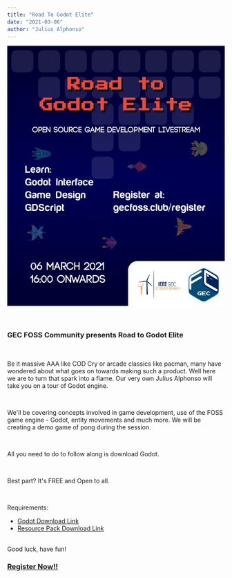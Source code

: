 ```yaml
---
title: "Road To Godot Elite"
date: "2021-03-06"
author: "Julius Alphonso"
---
```


![Road To Godot Elite Poster](./images/road-to-godot-elite.jpeg)

<br>

### GEC FOSS Community presents Road to Godot Elite

<br>

Be it massive AAA like COD Cry or arcade classics like pacman, many have wondered about what goes on towards making such a product. Well here we are to turn that spark into a flame. Our very own Julius Alphonso will take you on a tour of Godot engine.

<br>

We'll be covering concepts involved in game development, use of the FOSS game engine - Godot, entity movements and much more. We will be creating a demo game of pong during the session.

<br>

All you need to do to follow along is download Godot.

<br>

Best part? It's FREE and Open to all.

<br>

Requirements:
<br>

- [Godot Download Link](https://godotengine.org/download)
  <br>
- [Resource Pack Download Link](https://docs.godotengine.org/en/2.1/_downloads/pong_assets.zip)

<br>
Good luck, have fun!
<br>

### **[Register Now!!](/register)**

<br>
